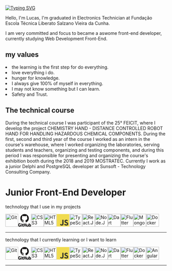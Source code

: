 [![Typing SVG](https://readme-typing-svg.demolab.com?font=Fira+Code&size=120&pause=1000&color=09F000&background=FFFFFF00&vCenter=true&width=3000&height=200&lines=Hi!+I'am+Lucas+Comparssi+Brum+de+Oliveira;Junior+Front-End+Developer)](https://git.io/typing-svg)

Hello, I'm Lucas, I'm graduated in Electronics Technician at Fundação Escola Técnica Liberato Salzano Vieira da Cunha. 

I am very committed and focus to became a aswome front-end developer, currently studying Web Development Front-End.

## my values 
<li>the learning is the first step for do everything.</li>
<li>love everything i do.</li>
<li>hunger for knowledge.</li>
<li>I always give 100% of myself in everything.</li>
<li>I may not know something but I can learn.</li>
<li>Safety and Trust.</li>

## The technical course
 During the technical course I was participant of the 25° FEICIT, where I develop the project CHEMISTRY HAND - DISTANCE CONTROLLED ROBOT HAND FOR HANDLING HAZARDOUS CHEMICAL COMPONENTS. During the first, second and third year of the course I worked as an intern in the course's warehouse, where I worked organizing the laboratories, serving students and teachers, organizing and testing components, and during this period I was responsible for presenting and organizing the course's exhibition booth during the 2018 and 2019 MOSTRATEC. Currently I work as a junior Delphi and PostgreSQL developer at Sunsoft - Technology Consulting Company.
# Junior Front-End Developer
technology that I use in my projects
          
<img src="https://cdn.jsdelivr.net/gh/devicons/devicon/icons/git/git-plain.svg" width="40" height="40" title="Git"/><img src="https://github.com/devicons/devicon/blob/master/icons/github/github-original-wordmark.svg" width="40" height="40" title="GitHub"/><img src="https://cdn.jsdelivr.net/gh/devicons/devicon/icons/css3/css3-original.svg" width="40" height="40" title="CSS3"/><img src="https://cdn.jsdelivr.net/gh/devicons/devicon/icons/html5/html5-original.svg" width="40" height="40" title="HTML5"/><img src="https://raw.githubusercontent.com/devicons/devicon/1119b9f84c0290e0f0b38982099a2bd027a48bf1/icons/javascript/javascript-original.svg" width="40" height="40" title="JavaScript"/><img src="https://cdn.jsdelivr.net/gh/devicons/devicon/icons/typescript/typescript-original.svg" width="40" height="40" title="TypeScript"/><img src="https://cdn.jsdelivr.net/gh/devicons/devicon/icons/react/react-original.svg" width="40" height="40" title="React.Js"/><img src="https://cdn.jsdelivr.net/gh/devicons/devicon/icons/nodejs/nodejs-original.svg" width="40" height="40" title="Node.Js"/><img src="https://cdn.jsdelivr.net/gh/devicons/devicon/icons/dart/dart-original.svg" width="40" height="40" title="Dart"/><img src="https://cdn.jsdelivr.net/gh/devicons/devicon/icons/flutter/flutter-original.svg" width="40" height="40" title="Flutter"/><img src="https://cdn.jsdelivr.net/gh/devicons/devicon/icons/mongodb/mongodb-original-wordmark.svg" width="40" height="40" title="MongoDB"/><img src="https://cdn.jsdelivr.net/gh/devicons/devicon/icons/docker/docker-original.svg" width="40" height="40" title="Docker"/>
<!-- blank line -->
----
<!-- blank line -->          
technology that I currently learning or I want to learn
          
<img src="https://cdn.jsdelivr.net/gh/devicons/devicon/icons/git/git-plain.svg" width="40" height="40" title="Git"/><img src="https://github.com/devicons/devicon/blob/master/icons/github/github-original-wordmark.svg" width="40" height="40" title="GitHub"/><img src="https://cdn.jsdelivr.net/gh/devicons/devicon/icons/css3/css3-original.svg" width="40" height="40" title="CSS3"/><img src="https://cdn.jsdelivr.net/gh/devicons/devicon/icons/html5/html5-original.svg" width="40" height="40" title="HTML5"/><img src="https://raw.githubusercontent.com/devicons/devicon/1119b9f84c0290e0f0b38982099a2bd027a48bf1/icons/javascript/javascript-original.svg" width="40" height="40" title="JavaScript"/><img src="https://cdn.jsdelivr.net/gh/devicons/devicon/icons/typescript/typescript-original.svg" width="40" height="40" title="TypeScript"/><img src="https://cdn.jsdelivr.net/gh/devicons/devicon/icons/react/react-original.svg" width="40" height="40" title="React.Js"/><img src="https://cdn.jsdelivr.net/gh/devicons/devicon/icons/nodejs/nodejs-original.svg" width="40" height="40" title="Node.Js"/><img src="https://cdn.jsdelivr.net/gh/devicons/devicon/icons/dart/dart-original.svg" width="40" height="40" title="Dart"/><img src="https://cdn.jsdelivr.net/gh/devicons/devicon/icons/flutter/flutter-original.svg" width="40" height="40" title="Flutter"/><img src="https://cdn.jsdelivr.net/gh/devicons/devicon/icons/docker/docker-original.svg" width="40" height="40" title="Docker"/><img src="https://cdn.jsdelivr.net/gh/devicons/devicon/icons/angularjs/angularjs-original.svg" width="40" height="40" title="Angular.JS"/>
            
          
          
            
            
              
          
          

<!-- blank line -->
----
<!-- blank line -->




<!--
**LucasCBRUM/LucasCBRUM** is a ✨ _special_ ✨ repository because its `README.md` (this file) appears on your GitHub profile.

Here are some ideas to get you started:

- 🔭 I’m currently working on ...
- 🌱 I’m currently learning ...
- 👯 I’m looking to collaborate on ...
- 🤔 I’m looking for help with ...
- 💬 Ask me about ...
- 📫 How to reach me: ...
- 😄 Pronouns: ...
- ⚡ Fun fact: ...
-->
